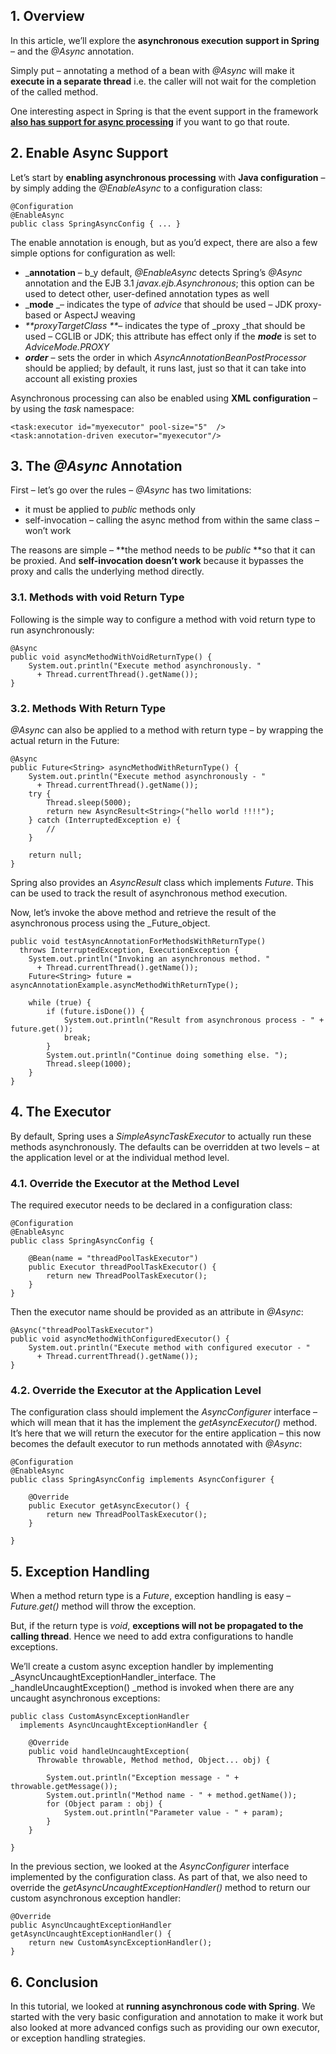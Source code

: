 ## **1\. Overview**

In this article, we’ll explore the **asynchronous execution support in Spring** – and the _@Async_ annotation.

Simply put – annotating a method of a bean with _@Async_ will make it **execute in a separate thread** i.e. the caller will not wait for the completion of the called method.

One interesting aspect in Spring is that the event support in the framework [**also has support for async processing**](https://www.baeldung.com/spring-events) if you want to go that route.

## **2\. Enable Async Support**

Let’s start by **enabling asynchronous processing** with **Java configuration** – by simply adding the _@EnableAsync_ to a configuration class:

```
@Configuration
@EnableAsync
public class SpringAsyncConfig { ... }
```

The enable annotation is enough, but as you’d expect, there are also a few simple options for configuration as well:

*   _**annotation** – b_y default, _@EnableAsync_ detects Spring’s _@Async_ annotation and the EJB 3.1 _javax.ejb.Asynchronous_; this option can be used to detect other, user-defined annotation types as well
*   _**mode** _– indicates the type of _advice_ that should be used – JDK proxy-based or AspectJ weaving
*   _**proxyTargetClass **_– indicates the type of _proxy _that should be used – CGLIB or JDK; this attribute has effect only if the **_mode_** is set to _AdviceMode.PROXY_
*   _**order**_ – sets the order in which _AsyncAnnotationBeanPostProcessor_ should be applied; by default, it runs last, just so that it can take into account all existing proxies

Asynchronous processing can also be enabled using **XML configuration** – by using the _task_ namespace:

```
<task:executor id="myexecutor" pool-size="5"  />
<task:annotation-driven executor="myexecutor"/>
```
## **3\. The _@Async_ Annotation**

First – let’s go over the rules – _@Async_ has two limitations:

*   it must be applied to _public_ methods only
*   self-invocation – calling the async method from within the same class – won’t work

The reasons are simple – **the method needs to be _public_ **so that it can be proxied. And **self-invocation doesn’t work** because it bypasses the proxy and calls the underlying method directly.

### **3.1\. Methods with void Return Type**

Following is the simple way to configure a method with void return type to run asynchronously:

```
@Async
public void asyncMethodWithVoidReturnType() {
    System.out.println("Execute method asynchronously. "
      + Thread.currentThread().getName());
}
```

### **3.2\. Methods With Return Type** 

_@Async_ can also be applied to a method with return type – by wrapping the actual return in the Future:

```
@Async
public Future<String> asyncMethodWithReturnType() {
    System.out.println("Execute method asynchronously - "
      + Thread.currentThread().getName());
    try {
        Thread.sleep(5000);
        return new AsyncResult<String>("hello world !!!!");
    } catch (InterruptedException e) {
        //
    }
 
    return null;
}
```
Spring also provides an _AsyncResult_ class which implements _Future_. This can be used to track the result of asynchronous method execution.

Now, let’s invoke the above method and retrieve the result of the asynchronous process using the _Future_object.

```
public void testAsyncAnnotationForMethodsWithReturnType()
  throws InterruptedException, ExecutionException {
    System.out.println("Invoking an asynchronous method. "
      + Thread.currentThread().getName());
    Future<String> future = asyncAnnotationExample.asyncMethodWithReturnType();
 
    while (true) {
        if (future.isDone()) {
            System.out.println("Result from asynchronous process - " + future.get());
            break;
        }
        System.out.println("Continue doing something else. ");
        Thread.sleep(1000);
    }
}
```

## **4\. The Executor**

By default, Spring uses a _SimpleAsyncTaskExecutor_ to actually run these methods asynchronously. The defaults can be overridden at two levels – at the application level or at the individual method level.

### **4.1\. Override the Executor at the Method Level**

The required executor needs to be declared in a configuration class:
```
@Configuration
@EnableAsync
public class SpringAsyncConfig {
     
    @Bean(name = "threadPoolTaskExecutor")
    public Executor threadPoolTaskExecutor() {
        return new ThreadPoolTaskExecutor();
    }
}
```

Then the executor name should be provided as an attribute in _@Async_:

```
@Async("threadPoolTaskExecutor")
public void asyncMethodWithConfiguredExecutor() {
    System.out.println("Execute method with configured executor - "
      + Thread.currentThread().getName());
}

```

### **4.2\. Override the Executor at the Application Level**

The configuration class should implement the _AsyncConfigurer_ interface – which will mean that it has the implement the _getAsyncExecutor()_ method. It’s here that we will return the executor for the entire application – this now becomes the default executor to run methods annotated with _@Async_:

```
@Configuration
@EnableAsync
public class SpringAsyncConfig implements AsyncConfigurer {
     
    @Override
    public Executor getAsyncExecutor() {
        return new ThreadPoolTaskExecutor();
    }
     
}
```


## **5\. Exception Handling**

When a method return type is a _Future_, exception handling is easy – _Future.get()_ method will throw the exception.

But, if the return type is _void_, **exceptions will not be propagated to the calling thread**. Hence we need to add extra configurations to handle exceptions.

We’ll create a custom async exception handler by implementing _AsyncUncaughtExceptionHandler_interface. The _handleUncaughtException() _method is invoked when there are any uncaught asynchronous exceptions:

```
public class CustomAsyncExceptionHandler
  implements AsyncUncaughtExceptionHandler {
 
    @Override
    public void handleUncaughtException(
      Throwable throwable, Method method, Object... obj) {
  
        System.out.println("Exception message - " + throwable.getMessage());
        System.out.println("Method name - " + method.getName());
        for (Object param : obj) {
            System.out.println("Parameter value - " + param);
        }
    }
     
}
```

In the previous section, we looked at the _AsyncConfigurer_ interface implemented by the configuration class. As part of that, we also need to override the _getAsyncUncaughtExceptionHandler()_ method to return our custom asynchronous exception handler:
```
@Override
public AsyncUncaughtExceptionHandler getAsyncUncaughtExceptionHandler() {
    return new CustomAsyncExceptionHandler();
}
```

## **6\. Conclusion**

In this tutorial, we looked at **running asynchronous code with Spring**. We started with the very basic configuration and annotation to make it work but also looked at more advanced configs such as providing our own executor, or exception handling strategies.
